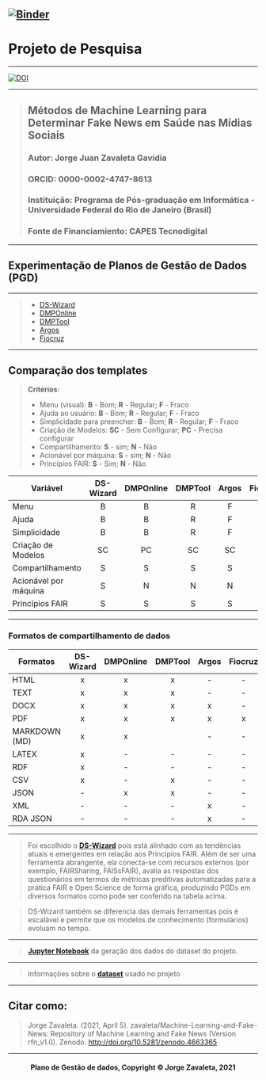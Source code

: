 [![Binder](https://mybinder.org/badge_logo.svg)](https://mybinder.org/v2/gh/zavaleta/Machine-Learning-and-Fake-News/main)
---
# Projeto de Pesquisa

---
[![DOI](https://zenodo.org/badge/DOI/10.5281/zenodo.4663365.svg)](https://doi.org/10.5281/zenodo.4663365)

---
> ## Métodos de Machine Learning para Determinar Fake News em Saúde nas Mídias Sociais
> ### Autor: Jorge Juan Zavaleta Gavidia
> ### ORCID: 0000-0002-4747-8613
> ### Instituição: Programa de Pós-graduação em Informática - Universidade Federal do Rio de Janeiro (Brasil)
> ### Fonte de Financiamiento: CAPES Tecnodigital

---
## Experimentação de Planos de Gestão de Dados (PGD)

---
> - [DS-Wizard](dswizard.md)
> - [DMPOnline](dmponline.md)
> - [DMPTool](dmptool.md)
> - [Argos](argos.md)
> - [Fiocruz](fiocruz.md)

---
## Comparação dos templates

> **Critérios**:
> - Menu (visual): **B** - Bom; **R** - Regular; **F** - Fraco
> - Ajuda ao usuário: **B** - Bom; **R** - Regular; **F** - Fraco
> - Simplicidade para preencher: **B** - Bom; **R** - Regular; **F** - Fraco
> - Criação de Modelos: **SC** - Sem Configurar; **PC** - Precisa configurar
> - Compartilhamento: **S** - sim; **N** - Não
> - Acionável por máquina: **S** - sim; **N** - Não
> - Princípios FAIR: **S** - Sim; **N** - Não

Variável              | DS-Wizard  | DMPOnline  | DMPTool   | Argos   | Fiocruz |
----------------------|:----------:|:----------:|:---------:|:-------:|:-----:|
Menu                  |    B       |     B      |    R      |   F     |   R
Ajuda                 |    B       |     B      |    R      |   F     |   B
Simplicidade          |    B       |     B      |    R      |   F     |   R
Criação de Modelos    |   SC       |    PC      |    SC     |  SC     |   SC
Compartilhamento      |    S       |    S       |    S      |   S     |   S
Acionável por máquina |   S        |    N       |    N      |   N     |   N
Princípios FAIR       |   S        |    S       |    S      |   S     |   S

---
### Formatos de compartilhamento de dados

Formatos        | DS-Wizard  | DMPOnline  | DMPTool   | Argos   | Fiocruz |
----------------|:----------:|:----------:|:---------:|:-------:|:-----:|
HTML            |    x       |     x      |    x      |   -     |   -
TEXT            |    x       |     x      |    x      |   -     |   -
DOCX            |    x       |     x      |    x      |   x     |   -
PDF             |    x       |     x      |    x      |   x     |   x
MARKDOWN (MD)   |    x       |     x      |           |   -     |   -
LATEX           |    x       |     -      |    -      |   -     |   -
RDF             |    x       |     -      |    -      |   -     |   -
CSV             |    x       |     -      |    x      |   -     |   -
JSON            |    -       |     x      |    x      |   -     |   -
XML             |    -       |     -      |    -      |   x     |   -
RDA JSON        |    -       |     -      |    -      |   x     |   -

---

> Foi escolhido o **[DS-Wizard](dswizard.md)** pois está alinhado com as tendências atuais e emergentes em relação aos Princípios FAIR. Além de ser uma ferramenta abrangente, ela conecta-se com recursos externos (por exemplo, FAIRSharing, FAISsFAIR), avalia as respostas dos questionários em termos de métricas preditivas automatizadas para a prática FAIR e Open Science de forma gráfica, produzindo PGDs em diversos formatos como pode ser conferido na tabela acima.

> DS-Wizard também se diferencia das demais ferramentas pois é escalável e permite que os modelos de conhecimento (formulários) evoluam no tempo.

---
> **[Jupyter Notebook](Gera_dados.ipynb)** da geração dos dados do dataset do projeto.


---
> Informações sobre o **[dataset](dataset.md)** usado no projeto

---
## Citar como:

> Jorge Zavaleta. (2021, April 5). zavaleta/Machine-Learning-and-Fake-News: Repository of Machine Learning and Fake News (Version rfn_v1.0). Zenodo. http://doi.org/10.5281/zenodo.4663365

---
#### <center>Plano de Gestão de dados,  Copyright &copy;  Jorge Zavaleta, 2021</center>